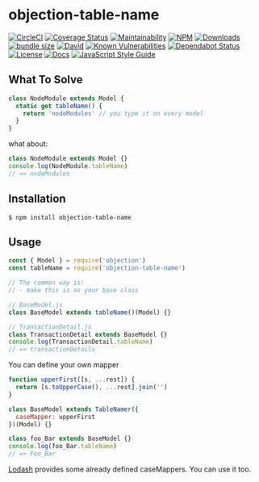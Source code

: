 # objection-table-name

[![CircleCI](https://img.shields.io/circleci/build/github/JaneJeon/objection-table-name)](https://circleci.com/gh/JaneJeon/objection-table-name) [![Coverage Status](https://coveralls.io/repos/github/JaneJeon/objection-tablename/badge.svg?branch=master)](https://coveralls.io/github/JaneJeon/objection-tablename?branch=master) [![Maintainability](https://api.codeclimate.com/v1/badges/909f04aee0f1137ac368/maintainability)](https://codeclimate.com/github/JaneJeon/objection-table-name/maintainability) [![NPM](https://img.shields.io/npm/v/objection-table-name)](https://www.npmjs.com/package/objection-table-name) [![Downloads](https://img.shields.io/npm/dt/objection-table-name)](https://www.npmjs.com/package/objection-table-name) [![bundle size](https://img.shields.io/bundlephobia/minzip/objection-table-name)](https://bundlephobia.com/result?p=objection-table-name) [![David](https://img.shields.io/david/JaneJeon/objection-table-name)](https://david-dm.org/JaneJeon/objection-table-name) [![Known Vulnerabilities](https://snyk.io//test/github/JaneJeon/objection-table-name/badge.svg?targetFile=package.json)](https://snyk.io//test/github/JaneJeon/objection-table-name?targetFile=package.json) [![Dependabot Status](https://api.dependabot.com/badges/status?host=github&repo=JaneJeon/objection-table-name)](https://dependabot.com) [![License](https://img.shields.io/npm/l/objection-table-name)](https://github.com/JaneJeon/objection-table-name/blob/master/LICENSE) [![Docs](https://img.shields.io/badge/docs-github-blue)](https://janejeon.github.io/objection-table-name) [![JavaScript Style Guide](https://img.shields.io/badge/code_style-standard-brightgreen.svg)](https://standardjs.com)

## What To Solve

```js
class NodeModule extends Model {
  static get tableName() {
    return 'nodeModules' // you type it on every model
  }
}
```

what about:

```js
class NodeModule extends Model {}
console.log(NodeModule.tableName)
// => nodeModules
```

## Installation

`$ npm install objection-table-name`

## Usage

```js
const { Model } = require('objection')
const tableName = require('objection-table-name')

// The common way is:
// - make this is as your base class

// BaseModel.js
class BaseModel extends tableName()(Model) {}

// TransactionDetail.js
class TransactionDetail extends BaseModel {}
console.log(TransactionDetail.tableName)
// => transactionDetails
```

You can define your own mapper

```js
function upperFirst([s, ...rest]) {
  return [s.toUpperCase(), ...rest].join('')
}

class BaseModel extends TableNamer({
  caseMapper: upperFirst
})(Model) {}

class foo_Bar extends BaseModel {}
console.log(foo_Bar.tableName)
// => Foo_Bar
```

[Lodash](https://lodash.com/docs/) provides some already defined caseMappers. You can use it too.
